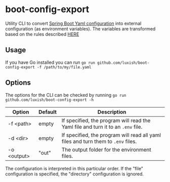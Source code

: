 # boot-config-export

Utility CLI to convert [Spring Boot Yaml configuration](https://docs.spring.io/spring-boot/docs/2.5.6/reference/htmlsingle/#features.external-config) into external configuration (as environment variables). The variables are transformed based on the rules described [HERE](https://docs.spring.io/spring-boot/docs/2.5.6/reference/htmlsingle/#features.external-config.typesafe-configuration-properties.relaxed-binding.environment-variables)

## Usage

If you have Go installed you can run `go run github.com/luxish/boot-config-export -f /path/to/my/file.yaml`

## Options

The options for the CLI can be checked by running  `go run github.com/luxish/boot-config-export -h`

| Option      | Default | Description |
|-------------|---------|-------------|
| -f \<path>  | empty   | If specified, the program will read the Yaml file and turn it to an `.env` file.|
| -d \<dir>   | empty   | If specified, the program will read all yaml files and turn them to `.env` files.|
| -o \<output>| "out"   | The output folder for the environment files.|

The configuration is interpreted in this particular order. If the "file" configuration is specified, the "directory" configuration is ignored.
